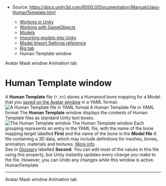 * Source: https://docs.unity3d.com/6000.0/Documentation/Manual/class-HumanTemplate.html

  * [Working in Unity](https://docs.unity3d.com/6000.0/Documentation/Manual/working-in-unity.html)
  * [Working with GameObjects](https://docs.unity3d.com/6000.0/Documentation/Manual/working-with-gameobjects.html)
  * [Models](https://docs.unity3d.com/6000.0/Documentation/Manual/models.html)
  * [Importing models into Unity](https://docs.unity3d.com/6000.0/Documentation/Manual/models-importing.html)
  * [Model Import Settings reference](https://docs.unity3d.com/6000.0/Documentation/Manual/class-FBXImporter.html)
  * [Rig tab](https://docs.unity3d.com/6000.0/Documentation/Manual/FBXImporter-Rig.html)
  * Human Template window


[](https://docs.unity3d.com/6000.0/Documentation/Manual/class-AvatarMask.html)
Avatar Mask window
[](https://docs.unity3d.com/6000.0/Documentation/Manual/class-AnimationClip.html)
Animation tab
# Human Template window
A **Human Template** file (`*.ht`) stores a Humanoid bone mapping for a Model that you [saved on the Avatar window](https://docs.unity3d.com/6000.0/Documentation/Manual/class-Avatar.html#HumanTemplate) in a YAML format:
![A Human Template file in YAML format](https://docs.unity3d.com/6000.0/Documentation/uploads/Main/classHumanTemplate-YAML.jpg) A Human Template file in YAML format
The **Human Template** window displays the contents of Human Template files as standard Unity text boxes. 
![The Human Template window ](https://docs.unity3d.com/6000.0/Documentation/uploads/Main/classHumanTemplate-Inspector.png) The Human Template window 
Each grouping represents an entry in the YAML file, with the name of the bone mapping target labelled **First** and the name of the bone in the **Model file** A file containing a 3D data, which may include definitions for meshes, bones, animation, materials and textures. [More info](https://docs.unity3d.com/6000.0/Documentation/Manual/3D-formats.html)  
See in [Glossary](https://docs.unity3d.com/6000.0/Documentation/Manual/Glossary.html#Modelfile) labelled **Second**.
You can edit most of the values in this file using this property, but Unity instantly updates every change you make to the file. However, you can Undo any changes while this window is active.
HumanTemplate
* * *
[](https://docs.unity3d.com/6000.0/Documentation/Manual/class-AvatarMask.html)
Avatar Mask window
[](https://docs.unity3d.com/6000.0/Documentation/Manual/class-AnimationClip.html)
Animation tab
